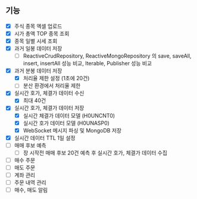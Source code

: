 ## 기능
- [x] 주식 종목 엑셀 업로드
- [x] 시가 총액 TOP 종목 조회
- [x] 종목 일별 시세 조회
- [x] 과거 일봉 데이터 저장
  - [ ] ReactiveCrudRepository, ReactiveMongoRepository 의 save, saveAll, insert, insertAll 성능 비교, Iterable, Publisher 성능 비교
- [x] 과거 분봉 데이터 저장
  - [x] 처리율 제한 설정 (1초에 20건)
  - [ ] 분산 환경에서 처리율 제한
- [x] 실시간 호가, 체결가 데이터 수신
  - [x] 최대 40건
- [x] 실시간 호가, 체결가 데이터 저장
  - [x] 실시간 체결가 데이터 모델 (H0UNCNT0)
  - [x] 실시간 호가 데이터 모델 (H0UNASP0)
  - [x] WebSocket 메시지 파싱 및 MongoDB 저장
- [x] 실시간 데이터 TTL 1일 설정
- [ ] 매매 후보 예측
  - [ ] 장 시작전 매매 후보 20건 예측 후 실시간 호가, 체결가 데이터 수집
- [ ] 매수 주문
- [ ] 매도 주문
- [ ] 계좌 관리
- [ ] 주문 내역 관리
- [ ] 매수, 매도 알림
